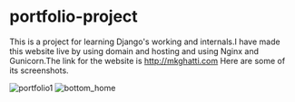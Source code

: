 # portfolio-project

This is a project for learning Django's working and internals.I have made this website live by using domain and hosting and using Nginx and Gunicorn.The link for the website is http://mkghatti.com
Here are some of its screenshots.

![portfolio1](https://user-images.githubusercontent.com/23422047/41252963-cce98cd8-6d8c-11e8-96f5-ee46e5af5405.JPG)
![bottom_home](https://user-images.githubusercontent.com/23422047/41252968-d35d34d4-6d8c-11e8-84a9-e8cddc8fdc2d.JPG)

